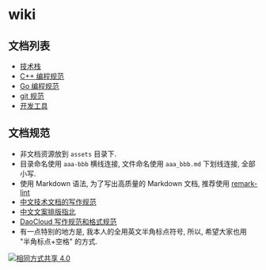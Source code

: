# wiki

## 文档列表
* [技术栈](tech_stack.md)
* [C++ 编程规范](cpp_code_guide.md)
* [Go 编程规范](go_code_guide.md)
* [git 规范](git.md)
* [开发工具](tools.md)

## 文档规范
* 非文档资源放到 `assets` 目录下.
* 目录命名使用 `aaa-bbb` 横线连接, 文件命名使用 `aaa_bbb.md` 下划线连接, 全部小写.
* 使用 Markdown 语法, 为了写出高质量的 Markdown 文档, 推荐使用 [remark-lint](https://github.com/wooorm/remark-lint)
* [中文技术文档的写作规范](https://github.com/ruanyf/document-style-guide)
* [中文文案排版指北](https://github.com/sparanoid/chinese-copywriting-guidelines)
* [DaoCloud 写作规范和格式规范](http://docs-static.daocloud.io/write-docs/format)
* 有一点特别的地方是, 我本人的全用英文半角标点符号, 所以, 希望大家也用 "半角标点+空格" 的方式.

[![相同方式共享 4.0](https://i.creativecommons.org/l/by-sa/4.0/88x31.png "相同方式共享 4.0")](http://creativecommons.org/licenses/by-sa/4.0/)
